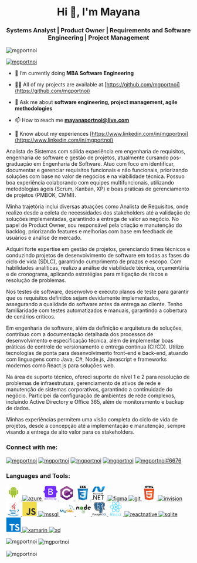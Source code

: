 <h1 align="center">Hi 👋, I'm Mayana</h1>
<h3 align="center">Systems Analyst | Product Owner | Requirements and Software Engineering | Project Management</h3>

<p align="left"> <img src="https://komarev.com/ghpvc/?username=mgportnoi&label=Profile%20views&color=0e9bb4&style=plastic" alt="mgportnoi" /> </p>

<p align="left"> <a href="https://github.com/ryo-ma/github-profile-trophy"><img src="https://github-profile-trophy.vercel.app/?username=mgportnoi" alt="mgportnoi" /></a> </p>

- 🌱 I’m currently doing **MBA  Software Engineering**

- 👨‍💻 All of my projects are available at [https://github.com/mgportnoi](https://github.com/mgportnoi)

- 💬 Ask me about **software engineering, project management, agile methodologies**

- 📫 How to reach me **mayanaportnoi@live.com**

- 📄 Know about my experiences [https://www.linkedin.com/in/mgportnoi](https://www.linkedin.com/in/mgportnoi)

Analista de Sistemas com sólida experiência em engenharia de requisitos, engenharia de software e gestão de projetos, atualmente cursando pós-graduação em Engenharia de Software. Atuo com foco em identificar, documentar e gerenciar requisitos funcionais e não funcionais, priorizando soluções com base no valor de negócios e na viabilidade técnica. Possuo boa experiência colaborando com equipes multifuncionais, utilizando metodologias ágeis (Scrum, Kanban, XP) e boas práticas de gerenciamento de projetos (PMBOK, CMMI).

Minha trajetória inclui diversas atuações como Analista de Requisitos, onde realizo desde a coleta de necessidades dos stakeholders até a validação de soluções implementadas, garantindo a entrega de valor ao negócio. No papel de Product Owner, sou responsável pela criação e manutenção do backlog, priorizando features e melhorias com base em feedback de usuários e análise de mercado.

Adquiri forte expertise em gestão de projetos, gerenciando times técnicos e conduzindo projetos de desenvolvimento de software em todas as fases do ciclo de vida (SDLC), garantindo cumprimento de prazos e escopo. Com habilidades analíticas, realizo a análise de viabilidade técnica, orçamentária e de cronograma, aplicando estratégias para mitigação de riscos e resolução de problemas.

Nos testes de software, desenvolvo e executo planos de teste para garantir que os requisitos definidos sejam devidamente implementados, assegurando a qualidade do software antes da entrega ao cliente. Tenho familiaridade com testes automatizados e manuais, garantindo a cobertura de cenários críticos.

Em engenharia de software, além da definição e arquitetura de soluções, contribuo com a documentação detalhada dos processos de desenvolvimento e especificação técnica, além de implementar boas práticas de controle de versionamento e entrega contínua (CI/CD). Utilizo tecnologias de ponta para desenvolvimento front-end e back-end, atuando com linguagens como Java, C#, Node.js, Javascript e frameworks modernos como React.js para soluções web.

Na área de suporte técnico, ofereci suporte de nível 1 e 2 para resolução de problemas de infraestrutura, gerenciamento de ativos de rede e manutenção de sistemas corporativos, garantindo a continuidade do negócio. Participei da configuração de ambientes de rede complexos, incluindo Active Directory e Office 365, além de monitoramento e backup de dados.

Minhas experiências permitem uma visão completa do ciclo de vida de projetos, desde a concepção até a implementação e manutenção, sempre visando a entrega de alto valor para os stakeholders.

<h3 align="left">Connect with me:</h3>
<p align="left">
<a href="https://linkedin.com/in/mgportnoi" target="blank"><img align="center" src="https://raw.githubusercontent.com/rahuldkjain/github-profile-readme-generator/master/src/images/icons/Social/linked-in-alt.svg" alt="mgportnoi" height="30" width="40" /></a>
<a href="https://fb.com/mgportnoi" target="blank"><img align="center" src="https://raw.githubusercontent.com/rahuldkjain/github-profile-readme-generator/master/src/images/icons/Social/facebook.svg" alt="mgportnoi" height="30" width="40" /></a>
<a href="https://instagram.com/mgportnoi" target="blank"><img align="center" src="https://raw.githubusercontent.com/rahuldkjain/github-profile-readme-generator/master/src/images/icons/Social/instagram.svg" alt="mgportnoi" height="30" width="40" /></a>
<a href="https://www.youtube.com/c/mgportnoi" target="blank"><img align="center" src="https://raw.githubusercontent.com/rahuldkjain/github-profile-readme-generator/master/src/images/icons/Social/youtube.svg" alt="mgportnoi" height="30" width="40" /></a>
<a href="https://discord.gg/mgportnoi#6676" target="blank"><img align="center" src="https://raw.githubusercontent.com/rahuldkjain/github-profile-readme-generator/master/src/images/icons/Social/discord.svg" alt="mgportnoi#6676" height="30" width="40" /></a>
</p>

<h3 align="left">Languages and Tools:</h3>
<p align="left"> <a href="https://developer.android.com" target="_blank" rel="noreferrer"> <img src="https://raw.githubusercontent.com/devicons/devicon/master/icons/android/android-original-wordmark.svg" alt="android" width="40" height="40"/> </a> <a href="https://azure.microsoft.com/en-in/" target="_blank" rel="noreferrer"> <img src="https://www.vectorlogo.zone/logos/microsoft_azure/microsoft_azure-icon.svg" alt="azure" width="40" height="40"/> </a> <a href="https://getbootstrap.com" target="_blank" rel="noreferrer"> <img src="https://raw.githubusercontent.com/devicons/devicon/master/icons/bootstrap/bootstrap-plain-wordmark.svg" alt="bootstrap" width="40" height="40"/> </a> <a href="https://www.w3schools.com/cs/" target="_blank" rel="noreferrer"> <img src="https://raw.githubusercontent.com/devicons/devicon/master/icons/csharp/csharp-original.svg" alt="csharp" width="40" height="40"/> </a> <a href="https://www.w3schools.com/css/" target="_blank" rel="noreferrer"> <img src="https://raw.githubusercontent.com/devicons/devicon/master/icons/css3/css3-original-wordmark.svg" alt="css3" width="40" height="40"/> </a> <a href="https://dotnet.microsoft.com/" target="_blank" rel="noreferrer"> <img src="https://raw.githubusercontent.com/devicons/devicon/master/icons/dot-net/dot-net-original-wordmark.svg" alt="dotnet" width="40" height="40"/> </a> <a href="https://www.figma.com/" target="_blank" rel="noreferrer"> <img src="https://www.vectorlogo.zone/logos/figma/figma-icon.svg" alt="figma" width="40" height="40"/> </a> <a href="https://git-scm.com/" target="_blank" rel="noreferrer"> <img src="https://www.vectorlogo.zone/logos/git-scm/git-scm-icon.svg" alt="git" width="40" height="40"/> </a> <a href="https://www.w3.org/html/" target="_blank" rel="noreferrer"> <img src="https://raw.githubusercontent.com/devicons/devicon/master/icons/html5/html5-original-wordmark.svg" alt="html5" width="40" height="40"/> </a> <a href="https://www.invisionapp.com/" target="_blank" rel="noreferrer"> <img src="https://www.vectorlogo.zone/logos/invisionapp/invisionapp-icon.svg" alt="invision" width="40" height="40"/> </a> <a href="https://www.java.com" target="_blank" rel="noreferrer"> <img src="https://raw.githubusercontent.com/devicons/devicon/master/icons/java/java-original.svg" alt="java" width="40" height="40"/> </a> <a href="https://developer.mozilla.org/en-US/docs/Web/JavaScript" target="_blank" rel="noreferrer"> <img src="https://raw.githubusercontent.com/devicons/devicon/master/icons/javascript/javascript-original.svg" alt="javascript" width="40" height="40"/> </a> <a href="https://www.microsoft.com/en-us/sql-server" target="_blank" rel="noreferrer"> <img src="https://www.svgrepo.com/show/303229/microsoft-sql-server-logo.svg" alt="mssql" width="40" height="40"/> </a> <a href="https://www.mysql.com/" target="_blank" rel="noreferrer"> <img src="https://raw.githubusercontent.com/devicons/devicon/master/icons/mysql/mysql-original-wordmark.svg" alt="mysql" width="40" height="40"/> </a> <a href="https://nodejs.org" target="_blank" rel="noreferrer"> <img src="https://raw.githubusercontent.com/devicons/devicon/master/icons/nodejs/nodejs-original-wordmark.svg" alt="nodejs" width="40" height="40"/> </a> <a href="https://www.postgresql.org" target="_blank" rel="noreferrer"> <img src="https://raw.githubusercontent.com/devicons/devicon/master/icons/postgresql/postgresql-original-wordmark.svg" alt="postgresql" width="40" height="40"/> </a> <a href="https://reactjs.org/" target="_blank" rel="noreferrer"> <img src="https://raw.githubusercontent.com/devicons/devicon/master/icons/react/react-original-wordmark.svg" alt="react" width="40" height="40"/> </a> <a href="https://reactnative.dev/" target="_blank" rel="noreferrer"> <img src="https://reactnative.dev/img/header_logo.svg" alt="reactnative" width="40" height="40"/> </a> <a href="https://www.sqlite.org/" target="_blank" rel="noreferrer"> <img src="https://www.vectorlogo.zone/logos/sqlite/sqlite-icon.svg" alt="sqlite" width="40" height="40"/> </a> <a href="https://www.typescriptlang.org/" target="_blank" rel="noreferrer"> <img src="https://raw.githubusercontent.com/devicons/devicon/master/icons/typescript/typescript-original.svg" alt="typescript" width="40" height="40"/> </a> <a href="https://dotnet.microsoft.com/apps/xamarin" target="_blank" rel="noreferrer"> <img src="https://raw.githubusercontent.com/detain/svg-logos/780f25886640cef088af994181646db2f6b1a3f8/svg/xamarin.svg" alt="xamarin" width="40" height="40"/> </a> <a href="https://www.adobe.com/products/xd.html" target="_blank" rel="noreferrer"> <img src="https://cdn.worldvectorlogo.com/logos/adobe-xd.svg" alt="xd" width="40" height="40"/> </a> </p>

<p><img align="left" src="https://github-readme-stats.vercel.app/api/top-langs?username=mgportnoi&show_icons=true&theme=synthwave&locale=en&layout=compact" alt="mgportnoi" /></p>

<p>&nbsp;<img align="center" src="https://github-readme-stats.vercel.app/api?username=mgportnoi&show_icons=true&theme=synthwave&locale=en" alt="mgportnoi" /></p>

<p><img align="center" src="https://github-readme-streak-stats.herokuapp.com/?user=mgportnoi&theme=dark" alt="mgportnoi" /></p>
